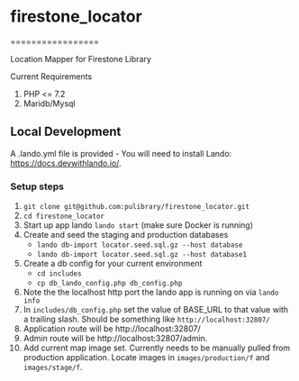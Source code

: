 # firestone_locator
=================

Location Mapper for Firestone Library

Current Requirements
1. PHP <= 7.2
2. Maridb/Mysql

## Local Development

A .lando.yml file is provided - You will need to install Lando: https://docs.devwithlando.io/.

### Setup steps
1. ```git clone git@github.com:pulibrary/firestone_locator.git```
2. ```cd firestone_locator```
3. Start up app lando ```lando start``` (make sure Docker is running)
4. Create and seed the staging and production databases
   - ```lando db-import locator.seed.sql.gz --host database```
   - ```lando db-import locator.seed.sql.gz --host database1```
5. Create a db config for your current environment
   - ```cd includes```
   - ```cp db_lando_config.php db_config.php```
6. Note the the localhost http port the lando app is running on via
```lando info```
7. In `includes/db_config.php` set the value of BASE_URL to that value with a trailing slash. Should be something like
```http://localhost:32807/```
8. Application route will be http://localhost:32807/
9. Admin route will be http://localhost:32807/admin.
10. Add current map image set. Currently needs to be manually pulled from production application. Locate images in ```images/production/f``` and ```images/stage/f```.
